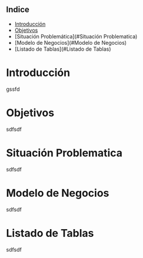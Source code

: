<a href="FOTO/CODER_CURSO.png"></a>

<h2>Indice</h2>

- [Introducción](#Introducción)
- [Objetivos](#Objetivos)
- [Situación Problemática](#Situación Problematica)
- [Modelo de Negocios](#Modelo de Negocios)
- [Listado de Tablas](#Listado de Tablas)


<h1>Introducción</H1>
<p>gssfd </p>
<h1>Objetivos</h1>
<p> sdfsdf</p>
<h1>Situación Problematica</h1>
<p>sdfsdf </p>
<h1>Modelo de Negocios</h1>
<p> sdfsdf</p>
<h1>Listado de Tablas</h1>
<p>sdfsdf </p>

